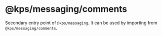 # @kps/messaging/comments

Secondary entry point of `@kps/messaging`. It can be used by importing from `@kps/messaging/comments`.
